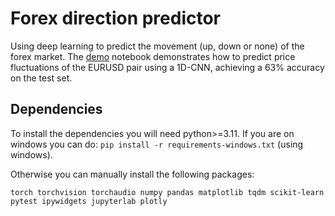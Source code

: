 # Forex direction predictor
Using deep learning to predict the movement (up, down or none) of the forex market. The [demo](demo.ipynb) notebook demonstrates how to predict price fluctuations of the EURUSD pair using a 1D-CNN, achieving a 63% accuracy on the test set.

## Dependencies
To install the dependencies you will need python>=3.11.
If you are on windows you can do:
`pip install -r requirements-windows.txt` (using windows).

Otherwise you can manually install the following packages:

`torch torchvision torchaudio numpy pandas matplotlib tqdm scikit-learn pytest ipywidgets jupyterlab plotly`
